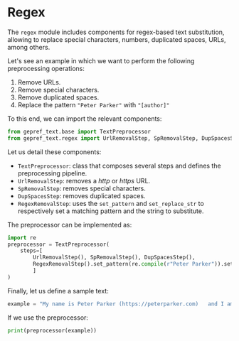# Regex

The `regex` module includes components for regex-based text substitution, allowing to replace special characters, numbers, duplicated spaces, URLs, among others.

Let's see an example in which we want to perform the following preprocessing operations:

1. Remove URLs.
2. Remove special characters.
3. Remove duplicated spaces.
4. Replace the pattern `"Peter Parker"` with `"[author]"`

To this end, we can import the relevant components:

```python
from gepref_text.base import TextPreprocessor
from gepref_text.regex import UrlRemovalStep, SpRemovalStep, DupSpacesStep, RegexRemovalStep
```

Let us detail these components:

- `TextPreprocessor`: class that composes several steps and defines the preprocessing pipeline.
- `UrlRemovalStep`: removes a _http_ or _https_ URL.
- `SpRemovalStep`: removes special characters.
- `DupSpacesStep`: removes duplicated spaces.
- `RegexRemovalStep`: uses the `set_pattern` and `set_replace_str` to respectively set a matching pattern and the string to substitute.

The preprocessor can be implemented as:

```python
import re
preprocessor = TextPreprocessor(
    steps=[
        UrlRemovalStep(), SpRemovalStep(), DupSpacesStep(),
        RegexRemovalStep().set_pattern(re.compile(r"Peter Parker")).set_replace_str("[author]")
        ]
)
```

Finally, let us define a sample text:

```python
example = "My name is Peter Parker (https://peterparker.com)   and I am not spiderman"
```

If we use the preprocessor:

```python
print(preprocessor(example))
```
